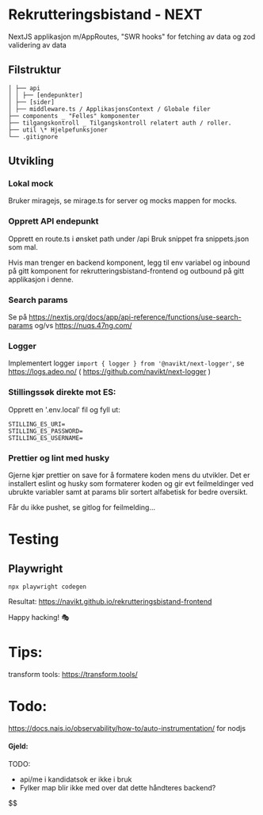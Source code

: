 # Rekrutteringsbistand - NEXT

NextJS applikasjon m/AppRoutes, "SWR hooks" for fetching av data og zod validering av data

## Filstruktur

```
│ ├── api
│ │ ├── [endepunkter]
│ ├── [sider]
│ ├── middleware.ts / ApplikasjonsContext / Globale filer
├── components _ "Felles" komponenter
├── tilgangskontroll _ Tilgangskontroll relatert auth / roller.
├── util \* Hjelpefunksjoner
└── .gitignore
```

## Utvikling

### Lokal mock 
Bruker miragejs, se mirage.ts for server og mocks mappen for mocks.

### Opprett API endepunkt

Opprett en route.ts i ønsket path under /api
Bruk snippet fra snippets.json som mal.

Hvis man trenger en backend komponent, legg til env variabel og inbound på gitt komponent for rekrutteringsbistand-frontend og outbound på gitt applikasjon i denne.

### Search params

Se på https://nextjs.org/docs/app/api-reference/functions/use-search-params og/vs https://nuqs.47ng.com/

### Logger

Implementert logger `import { logger } from '@navikt/next-logger'`, se https://logs.adeo.no/ ( https://github.com/navikt/next-logger )


### Stillingssøk direkte mot ES:
Opprett en '.env.local' fil og fyll ut:

```
STILLING_ES_URI=
STILLING_ES_PASSWORD=
STILLING_ES_USERNAME=
```

### Prettier og lint med husky
Gjerne kjør prettier on save for å formatere koden mens du utvikler.
Det er installert eslint og husky som formaterer koden og gir evt feilmeldinger ved ubrukte variabler samt at params blir sortert alfabetisk for bedre oversikt.

Får du ikke pushet, se gitlog for feilmelding...



# Testing


## Playwright
`npx playwright codegen` 

Resultat: https://navikt.github.io/rekrutteringsbistand-frontend 

Happy hacking! 🎭

# Tips:

transform tools: https://transform.tools/


# Todo:

https://docs.nais.io/observability/how-to/auto-instrumentation/ for nodjs

#### Gjeld:
TODO:
* api/me i kandidatsok er ikke i bruk
* Fylker map blir ikke med over dat dette håndteres backend?

$$
